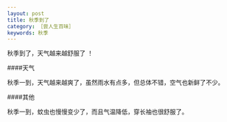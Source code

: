 ```yaml
---
layout: post
title: 秋季到了
category: ［尝人生百味］
keywords: 秋季
---
```

秋季到了，天气越来越舒服了 ！


####天气

秋季一到，天气越来越爽了，虽然雨水有点多，但总体不错，空气也新鲜了不少。

####其他

秋季一到，蚊虫也慢慢变少了，而且气温降低，穿长袖也很舒服了。